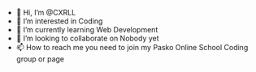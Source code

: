 - 👋 Hi, I’m @CXRLL
- 👀 I’m interested in Coding
- 🌱 I’m currently learning Web Development
- 💞️ I’m looking to collaborate on Nobody yet
- 📫 How to reach me you need to join my Pasko Online School Coding group or page

<!---
CXRLL/CXRLL is a ✨ special ✨ repository because its `README.md` (this file) appears on your GitHub profile.
You can click the Preview link to take a look at your changes.
--->
